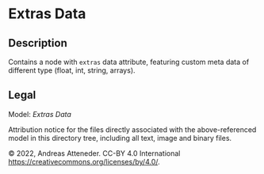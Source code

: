 # Extras Data

## Description

Contains a node with `extras` data attribute, featuring custom meta data of different type (float, int, string, arrays).

## Legal

Model: *Extras Data*

Attribution notice for the files directly associated with the above-referenced model in this directory tree, including all text, image and binary files.

&copy; 2022, Andreas Atteneder. CC-BY 4.0 International <https://creativecommons.org/licenses/by/4.0/>.
